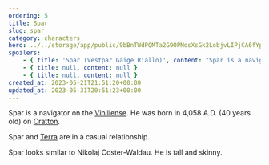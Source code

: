```yaml
---
ordering: 5
title: Spar
slug: spar
category: characters
hero: ../../storage/app/public/9bBnTWdPQMTa2G9OPMosXsGk2LobjvLIPjCA6fYp.jpg
spoilers:
    - { title: 'Spar (Vestpar Gaige Riallo)', content: "Spar is a navigator on the [Vinillense](/category/spaceships/vinillense). He was born in 4,058 A.D. (40 years old) on [Cratton](/category/planets-cities/cratton). Spar and [Terra](/category/characters/terra) are in a casual relationship.\r\n\r\nSpar looks similar to Nikolaj Coster-Waldau. He is tall and skinny.\r\n\r\n**Pronunciation:**\r\n- vest’ par\r\n- ree ahl’ lo" }
    - { title: null, content: null }
    - { title: null, content: null }
created_at: 2023-05-21T21:51:20+00:00
updated_at: 2023-05-31T20:51:23+00:00
---
```

Spar is a navigator on the [Vinillense](/category/spaceships/vinillense). He was born in 4,058 A.D. (40 years old) on [Cratton](/category/planets-cities/cratton).

Spar and [Terra](/category/characters/terra) are in a casual relationship.

Spar looks similar to Nikolaj Coster-Waldau. He is tall and skinny.